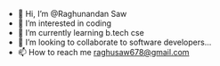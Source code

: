 - 👋 Hi, I’m @Raghunandan Saw
- 👀 I’m interested in coding
- 🌱 I’m currently learning b.tech cse
- 💞️ I’m looking to collaborate to software developers...
- 📫 How to reach me raghusaw678@gmail.com 

<!---
Raghunandansaw/Raghunandansaw is a ✨ special ✨ repository because its `README.md` (this file) appears on your GitHub profile.
You can click the Preview link to take a look at your changes.
--->
